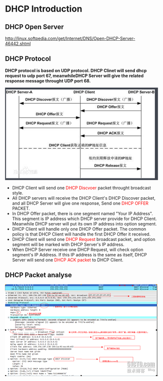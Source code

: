 # DHCP Introduction
## DHCP Open Server
http://linux.softpedia.com/get/Internet/DNS/Open-DHCP-Server-46442.shtml 

## DHCP Protocol
**DHCP protocol is based on UDP protocol. DHCP Clinet will send dhcp request to udp port 67, meanwhileDHCP Server will give the related response message throught UDP port 68.**

![](pic/dhcp_flow.png)

- DHCP Client will send one <font color=red>DHCP Discvoer</font> packet throught broadcast style.
- All DHCP servers will receive the DHCP Client's DHCP Discover packet, and all DHCP Server 
will give one response, Send one <font color=red>DHCP OFFER</font> PACKET.
- In DHCP Offer packet, there is one segment named "Your IP Address". This segment is IP address
which DHCP server provide for DHCP Client. Meanwhile DHCP server will put its own IP address into 
option segment.
- DHCP Client will handle only one DHCP Offer packet. The common policy is that DHCP Client will handle
the first DHCP Offer it received.
- DHCP Client will send one <font color=red>DHCP Request</font> broadcast packet, and option segment will be marked with DHCP 
Server's IP address.
- When DHCP Server receive one DHCP Request, will check option segment's IP Address. If this IP address
is the same as itself, DHCP Server will send one <font color=red>DHCP ACK packet</font> to DHCP Client.

## DHCP Packet analyse

![](pic/dhcp_discover.png)